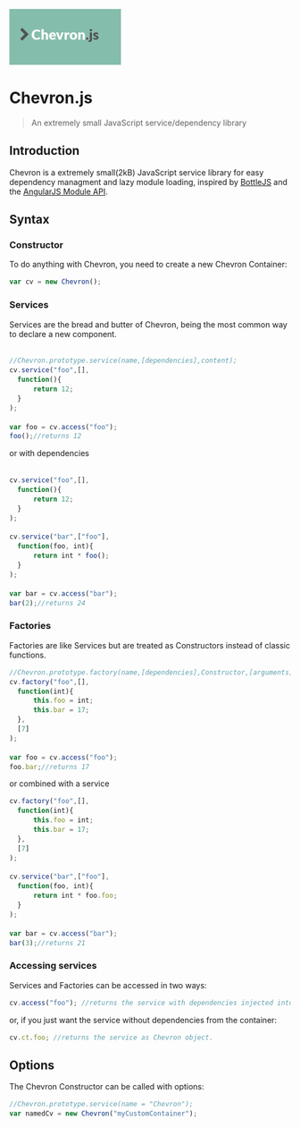 ![ChevronJS](/chevron-logo.png)

# Chevron.js

> An extremely small JavaScript service/dependency library

## Introduction

Chevron is a extremely small(2kB) JavaScript service library for easy dependency managment and lazy module loading, inspired by [BottleJS](https://github.com/young-steveo/bottlejs) and the [AngularJS Module API](https://docs.angularjs.org/api/ng/type/angular.Module).

## Syntax

### Constructor

To do anything with Chevron, you need to create a new Chevron Container:

```javascript
var cv = new Chevron();
```

### Services

Services are the bread and butter of Chevron, being the most common way to declare a new component.

```javascript

//Chevron.prototype.service(name,[dependencies],content);
cv.service("foo",[],
  function(){
      return 12;
  }
);

var foo = cv.access("foo");
foo();//returns 12
```

or with dependencies

```javascript

cv.service("foo",[],
  function(){
      return 12;
  }
);

cv.service("bar",["foo"],
  function(foo, int){
      return int * foo();
  }
);

var bar = cv.access("bar");
bar(2);//returns 24
```

### Factories

Factories are like Services but are treated as Constructors instead of classic functions.

```javascript
//Chevron.prototype.factory(name,[dependencies],Constructor,[arguments]);
cv.factory("foo",[],
  function(int){
      this.foo = int;
      this.bar = 17;
  },
  [7]
);

var foo = cv.access("foo");
foo.bar;//returns 17
```

or combined with a service

```javascript
cv.factory("foo",[],
  function(int){
      this.foo = int;
      this.bar = 17;
  },
  [7]
);

cv.service("bar",["foo"],
  function(foo, int){
      return int * foo.foo;
  }
);

var bar = cv.access("bar");
bar(3);//returns 21
```

### Accessing services

Services and Factories can be accessed in two ways:

```javascript
cv.access("foo"); //returns the service with dependencies injected into arguments
```

or, if you just want the service without dependencies from the container:

```javascript
cv.ct.foo; //returns the service as Chevron object.
```

## Options

The Chevron Constructor can be called with options:

```javascript
//Chevron.prototype.service(name = "Chevron");
var namedCv = new Chevron("myCustomContainer");
```
